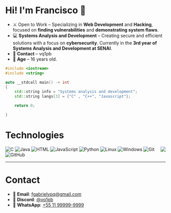 # Hi! I'm  Francisco :wave:

- :crossed_swords: Open to Work – Specializing in **Web Development** and **Hacking**, focused on **finding vulnerabilities** and **demonstrating system flaws**.
- :computer: **Systems Analysis and Development** – Creating secure and efficient solutions with a focus on **cybersecurity**. Currently in the **3rd year of Systems Analysis and Development at SENAI**.
- :email: **Contact** – vq1pb
- :calendar: **Age** – 16 years old.

```C++
#include <iostream>
#include <string>

auto __stdcall main() -> int
{
    std::string info = "Systems analysis and development";
    std::string langs[3] = {"C" , "C++", "Javascript"};

    return 0;

}
```

# Technologies
<img align="right" src="https://media4.giphy.com/media/v1.Y2lkPTc5MGI3NjExYno5aGdyanp3b28xMm51aG8ydnh6a3ZiYWZudGw0dmw3a2hscDA5NCZlcD12MV9pbnRlcm5hbF9naWZfYnlfaWQmY3Q9cw/vfTnz2QVJ1ip2/giphy.gif">
<div align="left">
    <div>
      <img alt="C" src="https://img.shields.io/badge/c-000000?style=for-the-badge&logo=c">
      <img alt="Java" src="https://img.shields.io/badge/Java-000000?style=for-the-badge&logo=openjdk&logoColor=orange">
      <img alt="HTML" src="https://img.shields.io/badge/HTML-000000?style=for-the-badge&logo=html5&logoColor=orange"> 
      <img alt="JavaScript" src="https://shields.io/badge/JavaScript-000000?style=for-the-badge&logo=JavaScript&logoColor=yellow">
      <img alt="Python" src="https://img.shields.io/badge/python-000000?style=for-the-badge&logo=python&logoColor=blue">
      <img alt="Linux" src="https://img.shields.io/badge/linux-000000?style=for-the-badge&logo=linux">
      <img alt="Windows" src="https://img.shields.io/badge/windows-000000?style=for-the-badge&logo=windows">
      <img alt="Git" src="https://img.shields.io/badge/git-000000?style=for-the-badge&logo=git">
      <img alt="GitHub" src="https://img.shields.io/badge/github-000000?style=for-the-badge&logo=github">
    </div>
    <hr height="1">
  </div>

# Contact
- 📧 **Email**: [fgabrielvpq@gmail.com](mailto:fgabrielvpq@gmail.com)
- 💬 **Discord**: [@vq1pb](https://discordapp.com/users/1161007366456737853)  
- 📱 **WhatsApp**: [+55 11 99999-9999](https://wa.me/5511999999999)  
```
